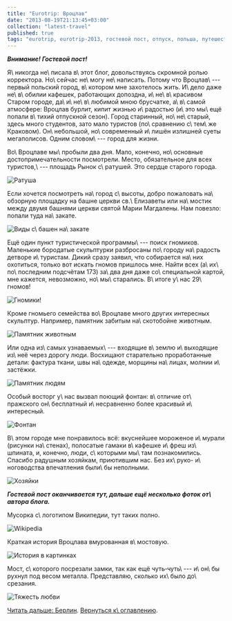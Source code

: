 ```yaml
---
title: "Eurotrip: Вроцлав"
date: "2013-08-19T21:13:45+03:00"
collection: "latest-travel"
published: true
tags: "eurotrip, eurotrip-2013, гостевой пост, отпуск, польша, путешествие, фотки"
---
```


***Внимание! Гостевой пост!***

Я\ никогда не\ писала в\ этот блог, довольствуясь скромной ролью корректора. Но\ сейчас не\ могу не\ написать. Потому
что Вроцлав\ --- первый польский город, в\ котором мне захотелось жить. И\ дело даже не\ в\ обилии кафешек, работающих
допоздна, и\ не\ в\ красивом Старом городе, да\ и\ не\ в\ любимой мною брусчатке, а\ в\ самой атмосфере: Вроцлав бурлит,
кипит жизнью и\ радостью (и\ это мы\ ещё попали в\ тихий отпускной сезон). Город старинный, но\ не\ старый, здесь много
студентов, зато мало туристов (по\ сравнению с\ тем\ же Краковом). Он\ небольшой, но\ современный и\ лишён излишней
суеты мегаполисов. Одним словом\ --- город для жизни.

Во\ Вроцлаве мы\ пробыли два дня. Мало, конечно, но\ основные достопримечательности посмотрели. Место, обязательное для
всех туристов,\ --- площадь Рынок с\ ратушей. Это сердце старого города.

![Ратуша](/images/travel/2013-08-eurotrip/wroclaw-rathouse.jpg "Ратуша")

Если хочется посмотреть на\ город с\ высоты, добро пожаловать на\ обзорную площадку на башне церкви св.\ Елизаветы или
на\ мостик между двумя башнями церкви святой Марии Магдалены. Нам повезло: попали туда на\ закате.

![Виды с\ башен на\ закате](/images/travel/2013-08-eurotrip/wroclaw-top-view.jpg "Виды с башен на закате")

Ещё один пункт туристической программы\ --- поиск гномиков. Маленькие бородатые скульптурки разбросаны по\ городу
на\ радость детворе и\ туристам. Дикий сразу заявил, что собирается на\ них охотиться, только вот искать гномов пришлось
мне. Найти всех (а\ их\ по\ последним подсчётам 173) за\ два дня даже со\ специальной картой, мне кажется, невозможно,
но\ мы\ старались. В\ итоге у\ нас 29\ гномов!

![Гномики!](/images/travel/2013-08-eurotrip/wroclaw-dwarfs.jpg "Гномики!")

Кроме гномьего семейства во\ Вроцлаве много других интересных скульптур. Например, памятник забитым на\ скотобойне
животным.

![Памятник животным](/images/travel/2013-08-eurotrip/wroclaw-animals-monument.jpg "Памятник животным")

Или одна из\ самых узнаваемых\ --- входящие в\ землю и\ выходящие из\ неё через дорогу люди. Восхищают старательно
проработанные детали: фактура ткани, швы на\ одежде, морщины на\ лицах, молнии и\ застёжки.

![Памятник людям](/images/travel/2013-08-eurotrip/wroclaw-peoples-monument.jpg "Памятник людям")

Особый восторг у\ нас вызвал поющий фонтан: в\ отличие от\ пражского он\ бесплатный и\ несравненно более красивый
и\ интересный.

![Фонтан](/images/travel/2013-08-eurotrip/wroclaw-fountain.jpg "Фонтан")

В\ этом городе мне понравилось всё: вкуснейшее мороженое и\ мурали (рисунки на\ стенах), полосатые гамаки в\ кафешке
и\ фреш из\ шпината, и, конечно, люди, с\ которыми мы\ там познакомились. Спасибо радушным хозяйкам, приютившим нас.
Без их\ руко- и\ ноговодства впечатления были\ бы неполными.

![Хозяйки](/images/travel/2013-08-eurotrip/wroclaw-hostesses.jpg "Хозяйки")

***Гостевой пост оканчивается тут, дальше ещё несколько фоток от\ автора блога.***

Мусорка с\ логотипом Википедии, тут таких полно.

![Wikipedia](/images/travel/2013-08-eurotrip/wroclaw-wikipedia-trashcan.jpg "Wikipedia")

Краткая история Вроцлава вмурованная в\ мостовую.

![История в картинках](/images/travel/2013-08-eurotrip/wroclaw-history.jpg "История в картинках")

Мост, с\ которого посрезали замки, так как ещё чуть&#8209;чуть\ --- и\ он\ бы рухнул под весом металла. Представляю,
сколько их\ было до\ срезания.

![Тяжесть любви](/images/travel/2013-08-eurotrip/wroclaw-bridge.jpg "Тяжесть любви")

[Читать дальше: Берлин](/post/eurotrip-berlin/). [Вернуться к\ оглавлению](/post/eurotrip-2013/).
